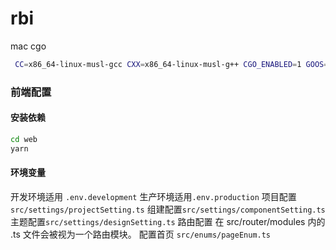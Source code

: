 # rbi
mac cgo
```bash
 CC=x86_64-linux-musl-gcc CXX=x86_64-linux-musl-g++ CGO_ENABLED=1 GOOS=linux GOARCH=amd64 CGO_LDFLAGS="-static" go build -v -ldflags="-w -s" -trimpath  -o rbi
```

### 前端配置
#### 安装依赖
```bash
cd web
yarn
```
#### 环境变量
开发环境适用
``.env.development``
生产环境适用`.env.production`
项目配置`src/settings/projectSetting.ts`
组建配置`src/settings/componentSetting.ts`
主题配置`src/settings/designSetting.ts`
路由配置 在 src/router/modules 内的 .ts 文件会被视为一个路由模块。
配置首页 `src/enums/pageEnum.ts`